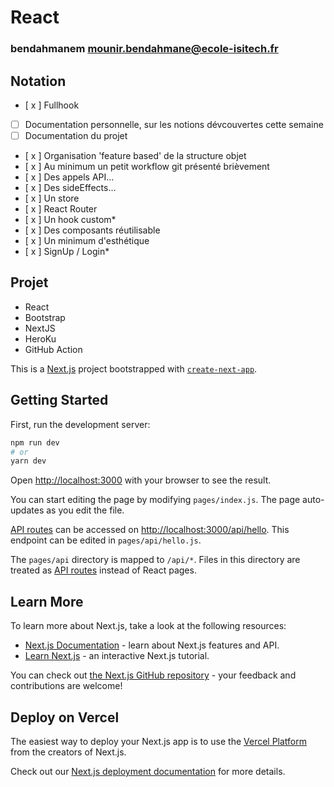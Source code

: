 # React
### bendahmanem mounir.bendahmane@ecole-isitech.fr

## Notation
  - [ x ] Fullhook
  - [ ] Documentation personnelle, sur les notions dévcouvertes cette semaine
  - [ ] Documentation du projet
  - [ x ] Organisation 'feature based' de la structure objet
  - [ x ] Au minimum un petit workflow git présenté brièvement
  - [ x ] Des appels API...
  - [ x ] Des sideEffects...
  - [ x ] Un store
  - [ x ] React Router
  - [ x ] Un hook custom*
  - [ x ] Des composants réutilisable
  - [ x ] Un minimum d'esthétique 
  - [ x ] SignUp / Login*

## Projet
  - React
  - Bootstrap 
  - NextJS 
  - HeroKu 
  - GitHub Action


This is a [Next.js](https://nextjs.org/) project bootstrapped with [`create-next-app`](https://github.com/vercel/next.js/tree/canary/packages/create-next-app).

## Getting Started

First, run the development server:

```bash
npm run dev
# or
yarn dev
```

Open [http://localhost:3000](http://localhost:3000) with your browser to see the result.

You can start editing the page by modifying `pages/index.js`. The page auto-updates as you edit the file.

[API routes](https://nextjs.org/docs/api-routes/introduction) can be accessed on [http://localhost:3000/api/hello](http://localhost:3000/api/hello). This endpoint can be edited in `pages/api/hello.js`.

The `pages/api` directory is mapped to `/api/*`. Files in this directory are treated as [API routes](https://nextjs.org/docs/api-routes/introduction) instead of React pages.

## Learn More

To learn more about Next.js, take a look at the following resources:

- [Next.js Documentation](https://nextjs.org/docs) - learn about Next.js features and API.
- [Learn Next.js](https://nextjs.org/learn) - an interactive Next.js tutorial.

You can check out [the Next.js GitHub repository](https://github.com/vercel/next.js/) - your feedback and contributions are welcome!

## Deploy on Vercel

The easiest way to deploy your Next.js app is to use the [Vercel Platform](https://vercel.com/new?utm_medium=default-template&filter=next.js&utm_source=create-next-app&utm_campaign=create-next-app-readme) from the creators of Next.js.

Check out our [Next.js deployment documentation](https://nextjs.org/docs/deployment) for more details.
